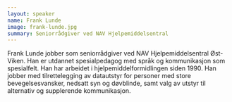 ```yaml
---
layout: speaker
name: Frank Lunde
image: frank-lunde.jpg
summary: Seniorrådgiver ved NAV Hjelpemiddelsentral
---
```

Frank Lunde jobber som seniorrådgiver ved NAV Hjelpemiddelsentral Øst-Viken. Han er utdannet spesialpedagog med språk og kommunikasjon som spesialfelt. Han har arbeidet i hjelpemiddelformidlingen siden 1990. Han jobber med tilrettelegging av datautstyr for personer med store bevegelsesvansker, nedsatt syn og døvblinde, samt valg av utstyr til alternativ og supplerende kommunikasjon.
